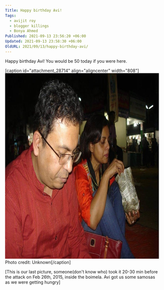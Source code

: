 ```yaml
---
Title: Happy birthday Avi!
Tags:
  - avijit roy
  - blogger killings
  - Bonya Ahmed
Published: 2021-09-13 23:56:20 +06:00
Updated: 2021-09-13 23:58:30 +06:00
OldURL: 2021/09/13/happy-birthday-avi/
---
```


<div class="kvgmc6g5 cxmmr5t8 oygrvhab hcukyx3x c1et5uql ii04i59q">
<div dir="auto">Happy birthday Avi! You would be 50 today if you were here.</div>
</div>
<div dir="auto"></div>
<div dir="auto">

[caption id="attachment_28714" align="aligncenter" width="808"]<a href="https://enblog.muktomona.com/2021/09/13/happy-birthday-avi/avi-a-few-minutes-prior/" rel="attachment wp-att-28714"><img class="wp-image-28714 size-full" src="https://raw.githubusercontent.com/think-mm/enblog-static/web/wp-uploads/2021/09/Avi-a-few-minutes-prior.jpeg" alt="" width="808" height="606" /></a> Photo credit: Unknown[/caption]

</div>
<div class="o9v6fnle cxmmr5t8 oygrvhab hcukyx3x c1et5uql ii04i59q">
<div dir="auto"></div>
<div dir="auto">[This is our last picture, someone(don't know who) took it 20-30 min before the attack on Feb 26th, 2015, inside the boimela. Avi got us some samosas as we were getting hungry]</div>
</div>
